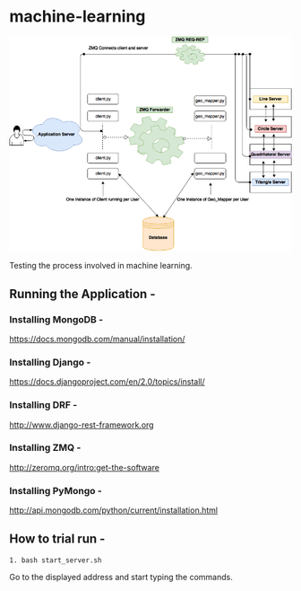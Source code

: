 # machine-learning
![alt text](Space_view.png "Flow Diagram")

Testing the process involved in machine learning.

## Running the Application - 
### Installing MongoDB -
https://docs.mongodb.com/manual/installation/
### Installing Django -
https://docs.djangoproject.com/en/2.0/topics/install/
### Installing DRF -
http://www.django-rest-framework.org
### Installing ZMQ - 
http://zeromq.org/intro:get-the-software
### Installing PyMongo -
http://api.mongodb.com/python/current/installation.html
## How to trial run - 
```
1. bash start_server.sh
```
Go to the  displayed address and start typing the commands.

